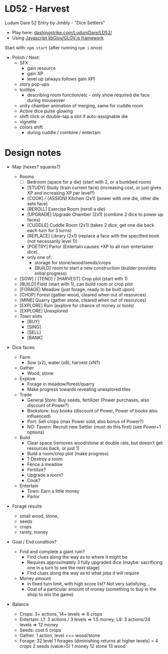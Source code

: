 LD52 - Harvest
============================

Ludum Dare 52 Entry by Jimbly - "Dice Settlers"

* Play here: [dashingstrike.com/LudumDare/LD52/](http://www.dashingstrike.com/LudumDare/LD52/)
* Using [Javascript libGlov/GLOV.js framework](https://github.com/Jimbly/glovjs)

Start with: `npm start` (after running `npm i` once)

* Polish / Next:
  * SFX
    * gain resource
    * gain XP
    * level up (always follows gain XP)
  * story pop-ups
  * tooltips
    * describing room function/etc - only show required die face during mouseover
  * unity chamber animation of merging, same for cuddle room
  * Active dice pulse glowing
  * shift click or double-tap a slot if auto-assignable die
  * vignette
  * colors shift
    * during cuddle / combine / entertain


Design notes
===

* Map (hexes? squares?)
  * Rooms
    * [ ] Bedroom (space for a die) (start with 2, or a bunkbed room)
    * [STUDY] Study (train current face) (increasing cost, or just gives XP and increasing XP per level?)
    * [COOK] / [ASSIGN] Kitchen (2x1) (power with one die, other die sets face)
    * [REROLL] Exercise Room (reroll a die)
    * [UPGRADE] Upgrade Chamber (2x1) (combine 2 dice to power up faces)
    * [CUDDLE] Cuddle Room (2x1) (takes 2 dice, get one die back each turn for 3 turns)
    * [REPLACE] Library (2x1) (replace a face with the specified book (not necessarily level 1))
    * [POETRY] Parlor (Entertain causes +XP to all non-entertainer dice)
    * only one of:
      * storage for stone/wood/seeds/crops
      * [BUILD] room to start a new construction (builder provides initial progress)
  * [SOW] / [TEND] / [HARVEST] Crop plot (start with 1)
  * [BUILD] Field (start with 1), can build room or crop plot
  * [FORAGE] Meadow (just forage, ready to be built upon)
  * [CHOP] Forest (gather wood, cleared when out of resources)
  * [MINE] Quarry (gather stone, cleared when out of resources)
  * [EXPLORE] Ruin (explore for chance of money or tools)
  * [EXPLORE] Unexplored
  * Town slots
    * [BUY]
    * [SING]
    * [SELL]
    * [BANK]
* Dice faces:
  * Farm
    * Sow (x2), water (x6), harvest (xN?)
  * Gather
    * Wood, stone
  * Explore
    * Forage in meadow/forest/quarry
    * Make progress towards revealing unexplored tiles
  * Trade
    * General Store: Buy seeds, fertilizer (Power purchases, also discount of Power?)
    * Bookstore: buy books (discount of Power, Power of books also influenced)
    * Port: Sell crops (max Power sold, also bonus of Power?)
    * NO: Tavern: Recruit new Settler (must do this first) (see Power+1 options)
  * Build
    * Clear space (removes wood/stone at double rate, but doesn't get resources back, or just 1)
    * Build a room/crop plot (make progress)
    * ? Destroy a room
    * Fence a meadow
    * Fertilize?
    * Upgrade a room?
    * Cook?
  * Entertain
    * Town: Earn a little money
    * Parlor
* Forage results
  * small wood, stone,
  * seeds
  * crops
  * rarely, money

* Goal / End condition?
  * Find and complete a giant ruin?
    * Find clues along the way as to where it might be
    * Requires approximately 3 fully upgraded dice (maybe: sacrificing one in a turn to see the next stage)
    * Find clues along the way as to what jobs it will require
  * Money amount
    * in fixed turn limit, with high score list?  Not very satisfying...
    * Goal of a particular amount of money (something to buy in the shop to win the game)

* Balance
  * Crops: 3+ actions, 14+ levels => 8 crops
  * Entertain:  L1: 3 actions / 3 levels => 1.5 money;  L8: 3 actions/24 levels => 12 money
  * Seeds: cost 5 crops
  * Gather: 1 action, level === wood/stone
  * Forage: 32 level 1 forages (diminishing returns at higher levels) =
    4 crops
    2 seeds (value=5)
    1 money
    12 stone
    13 wood
